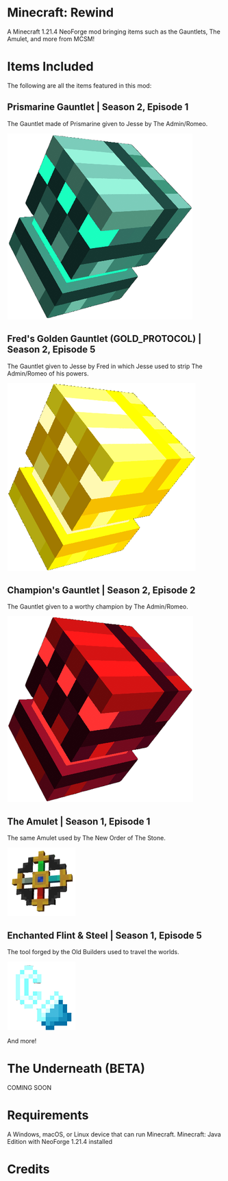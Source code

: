 # Minecraft: Rewind
A Minecraft 1.21.4 NeoForge mod bringing items such as the Gauntlets, The Amulet, and more from MCSM!

# Items Included
The following are all the items featured in this mod:
## Prismarine Gauntlet | Season 2, Episode 1
The Gauntlet made of Prismarine given to Jesse by The Admin/Romeo.

![](/T_PrismarineGauntlet_Icon-2.png)

## Fred's Golden Gauntlet (GOLD_PROTOCOL) | Season 2, Episode 5
The Gauntlet given to Jesse by Fred in which Jesse used to strip The Admin/Romeo of his powers.

![](/T_GoldProtocol_Icon.png)
## Champion's Gauntlet | Season 2, Episode 2
The Gauntlet given to a worthy champion by The Admin/Romeo.

![](/T_ChampionGauntlet_Icon-2.png)
## The Amulet | Season 1, Episode 1
The same Amulet used by The New Order of The Stone.

![](/160px-Amulet-2.png)
## Enchanted Flint & Steel | Season 1, Episode 5
The tool forged by the Old Builders used to travel the worlds.

![](/Enchanted_Flint_and_Steel-2.png)

And more!

# The Underneath (BETA)
COMING SOON

# Requirements

A Windows, macOS, or Linux device that can run Minecraft.
Minecraft: Java Edition with NeoForge 1.21.4 installed

# Credits
